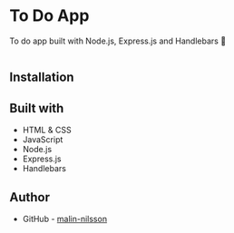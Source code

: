 # To Do App
To do app built with Node.js, Express.js and Handlebars 📝

![]()

## Installation

## Built with
- HTML & CSS
- JavaScript
- Node.js
- Express.js
- Handlebars

## Author
- GitHub - [malin-nilsson](https://github.com/malin-nilsson)
